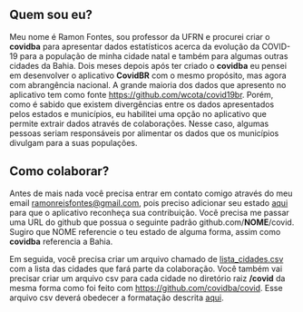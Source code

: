 ## Quem sou eu?

Meu nome é Ramon Fontes, sou professor da UFRN e procurei criar o **covidba** para apresentar dados estatísticos acerca da evolução da COVID-19 para a população de minha cidade natal e também para algumas outras cidades da Bahia. Dois meses depois após ter criado o **covidba** eu pensei em desenvolver o aplicativo **CovidBR** com o mesmo propósito, mas agora com abrangência nacional. A grande maioria dos dados que apresento no aplicativo tem como fonte https://github.com/wcota/covid19br. Porém, como é sabido que existem divergências entre os dados apresentados pelos estados e municípios, eu habilitei uma opção no aplicativo que permite extrair dados através de colaborações. Nesse caso, algumas pessoas seriam responsáveis por alimentar os dados que os municípios divulgam para a suas populações.


## Como colaborar?

Antes de mais nada você precisa entrar em contato comigo através do meu email ramonreisfontes@gmail.com, pois preciso adicionar seu estado [aqui](https://github.com/covidba/covid/blob/master/estados_fonte.csv) para que o aplicativo reconheça sua contribuição. Você precisa me passar uma URL do github que possua o seguinte padrão github.com/**NOME**/covid. Sugiro que NOME referencie o teu estado de alguma forma, assim como **covidba** referencia a Bahia.

Em seguida, você precisa criar um arquivo chamado de [lista_cidades.csv](https://github.com/covidba/covid/blob/master/lista_cidades.csv) com a lista das cidades que fará parte da colaboração. Você também vai precisar criar um arquivo csv para cada cidade no diretório raiz **/covid** da mesma forma como foi feito com https://github.com/covidba/covid. Esse arquivo csv deverá obedecer a formatação descrita [aqui](https://github.com/covidba/covid#instru%C3%A7%C3%A3o-para-constru%C3%A7%C3%A3o-do-csv).

